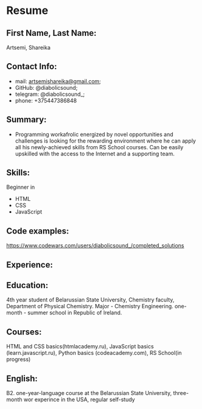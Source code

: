   # Resume
 ## First Name, Last Name: 
 Artsemi, Shareika
 ## Contact Info:  
 * mail: artsemishareika@gmail.com; 
 * GitHub: @diabolicsound; 
 * telegram: @diabolicsound_; 
 * phone: +375447386848 
 ## Summary: 
 * Programming workafrolic energized by novel opportunities and challenges is looking for the rewarding environment where he can apply all his newly-achieved skills from RS School courses. Can be easily upskilled with the access to the Internet and a supporting team.
 ## Skills: 
  Beginner in 
  * HTML 
  * CSS
  * JavaScript
 ## Code examples: 
  https://www.codewars.com/users/diabolicsound_/completed_solutions 
 ## Experience: 
 ## Education: 
 4th year student of Belarussian State University, Chemistry faculty, Department of Physical Chemistry. Major - Chemistry Engineering. one-month - summer school in Republic of Ireland.
 ## Courses: 
 HTML and CSS basics(htmlacademy.ru), JavaScript basics (learn.javascript.ru), Python basics (codeacademy.com), RS School(in progress)
 ## English: 
 B2. one-year-language course at the Belarussian State University, three-month wor experince in the USA, regular self-study

